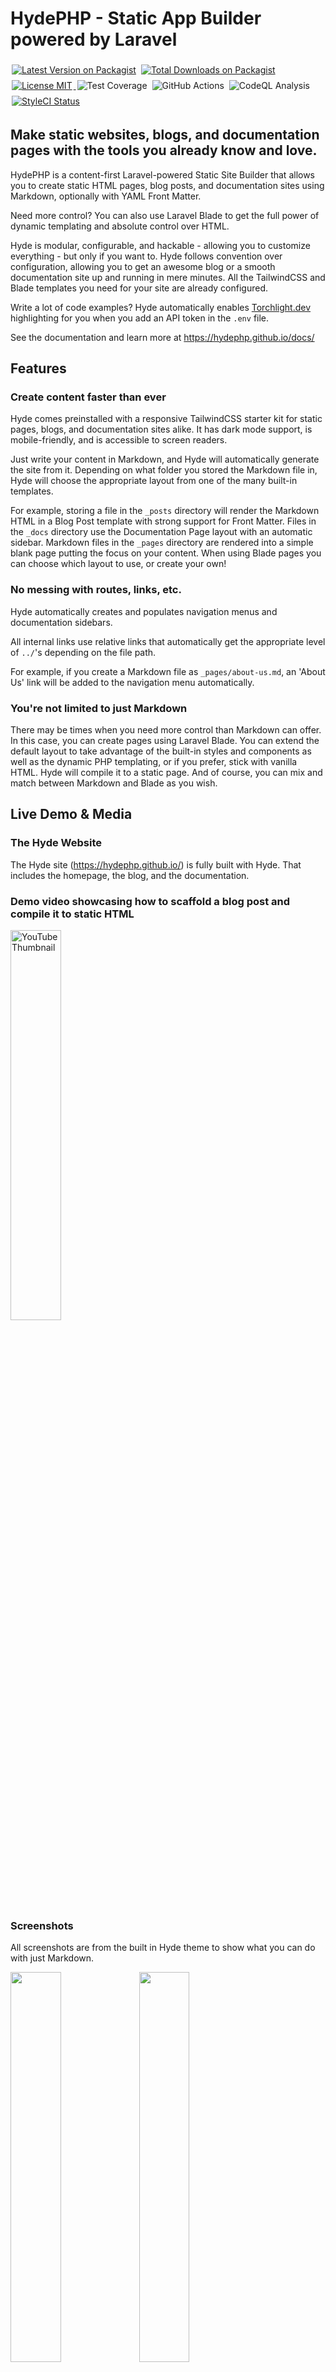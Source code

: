 # HydePHP - Static App Builder powered by Laravel

<p> 
    <a href="https://packagist.org/packages/hyde/framework"><img style="display: inline; margin: 4px 2px;" src="https://img.shields.io/packagist/v/hyde/framework?include_prereleases" alt="Latest Version on Packagist"></a> 
    <a href="https://packagist.org/packages/hyde/framework"><img style="display: inline; margin: 4px 2px;" src="https://img.shields.io/packagist/dt/hyde/framework" alt="Total Downloads on Packagist"></a> 
    <a href="https://github.com/hydephp/hyde/blob/master/LICENSE.md"> <img style="display: inline; margin: 4px 2px;" src="https://img.shields.io/github/license/hydephp/hyde" alt="License MIT"> </a>
    <img style="display: inline; margin: 4px 2px;" src="https://cdn.desilva.se/microservices/coverbadges/badges/9b8f6a9a7a48a2df54e6751790bad8bd910015301e379f334d6ec74c4c3806d1.svg" alt="Test Coverage" title="Average coverage between categories">
    <img style="display: inline; margin: 4px 2px;" src="https://github.com/hydephp/hyde/actions/workflows/tests.yml/badge.svg" alt="GitHub Actions"> <img style="display: inline; margin: 4px 2px;" src="https://github.com/hydephp/hyde/actions/workflows/codeql-analysis.yml/badge.svg" alt="CodeQL Analysis"> 
    <a href="https://github.styleci.io/repos/472503421?branch=master"> <img style="display: inline; margin: 4px 2px;" src="https://github.styleci.io/repos/472503421/shield?branch=master" alt="StyleCI Status"> </a>
</p>

## Make static websites, blogs, and documentation pages with the tools you already know and love.

HydePHP is a content-first Laravel-powered Static Site Builder that allows you to create static HTML pages, blog posts, and documentation sites using Markdown, optionally with YAML Front Matter.

Need more control? You can also use Laravel Blade to get the full power of dynamic templating and absolute control over HTML.

Hyde is modular, configurable, and hackable - allowing you to customize everything - but only if you want to. Hyde follows convention over configuration, allowing you to get an awesome blog or a smooth documentation site up and running in mere minutes. All the TailwindCSS and Blade templates you need for your site are already configured.

Write a lot of code examples? Hyde automatically enables [Torchlight.dev](https://torchlight.dev/) highlighting for you when you add an API token in the `.env` file.

See the documentation and learn more at https://hydephp.github.io/docs/

## Features

### Create content faster than ever

Hyde comes preinstalled with a responsive TailwindCSS starter kit for static pages, blogs, and documentation sites alike. It has dark mode support, is mobile-friendly, and is accessible to screen readers.

Just write your content in Markdown, and Hyde will automatically generate the site from it. Depending on what folder you stored the Markdown file in, Hyde will choose the appropriate layout from one of the many built-in templates.

For example, storing a file in the `_posts` directory will render the Markdown HTML in a Blog Post template with strong support for Front Matter. Files in the `_docs` directory use the Documentation Page layout with an automatic sidebar. Markdown files in the `_pages` directory are rendered into a simple blank page putting the focus on your content. When using Blade pages you can choose which layout to use, or create your own!

### No messing with routes, links, etc.

Hyde automatically creates and populates navigation menus and documentation sidebars.

All internal links use relative links that automatically get the appropriate level of `../`'s depending on the file path.

For example, if you create a Markdown file as `_pages/about-us.md`, an 'About Us' link will be added to the navigation menu automatically.

### You're not limited to just Markdown
There may be times when you need more control than Markdown can offer. In this case, you can create pages using Laravel Blade. You can extend the default layout to take advantage of the built-in styles and components as well as the dynamic PHP templating, or if you prefer, stick with vanilla HTML. Hyde will compile it to a static page. And of course, you can mix and match between Markdown and Blade as you wish.

## Live Demo & Media
### The Hyde Website
The Hyde site (https://hydephp.github.io/) is fully built with Hyde. That includes the homepage, the blog, and the documentation.

### Demo video showcasing how to scaffold a blog post and compile it to static HTML
[<img src="https://user-images.githubusercontent.com/95144705/163714609-8d636acd-3538-47e9-a6f3-1923b375338b.png" title="Watch on YouTube" alt="YouTube Thumbnail" width="40%"></img>](https://www.youtube.com/watch?v=gjpE1U527h8)

### Screenshots
All screenshots are from the built in Hyde theme to show what you can do with just Markdown.

<img style="display: inline" width="40%" src="https://user-images.githubusercontent.com/95144705/163714313-87eea86c-ac9c-44e8-89fd-5e4d4f6deeef.png"></img>
<img style="display: inline" width="40%" src="https://user-images.githubusercontent.com/95144705/163714306-80ce295c-a510-4682-beb2-3b527072adb5.png"></img>
<img style="display: inline" width="40%" src="https://user-images.githubusercontent.com/95144705/163714315-a320f663-11b2-4675-b437-443ec27de62c.png"></img>
<img style="display: inline" width="40%" src="https://user-images.githubusercontent.com/95144705/163714352-fb28adf7-46b8-4fc0-bc56-eee4ea114b01.png"></img>

## Getting Started - High-level overview
> See [Installation Guide](https://hydephp.github.io/docs/master/installation.html) and [Getting Started](https://hydephp.github.io/docs/master/getting-started.html) for the full details.

It's a breeze to get started with Hyde. Create a new Hyde project using Composer:

```bash
composer create-project hyde/hyde
```

Next, place Markdown or Blade files in the content directories: `_posts`, `_docs`, and `_pages`. You can even use full Blade views in the `_pages` directory.

You can scaffold files using the `hyde make` command.
```bash
php hyde make:page|post
```

Next, run the build command to compile your static site:
```bash
php hyde build
```
Your website HTML files are saved in the `_site` directory and are ready to be served!

## ⚠ Beta Software Warning 
Heads up! HydePHP is very new and currently in beta. Please report any bugs and issues in the appropriate issue tracker. Versions in the 0.x series are not stable and may change at any time. No backwards compatibility guarantees are made and there will be breaking changes without notice.

Please wait until v1.0 for production use and remember to back up your source files before updating (use Git!).
See https://hydephp.github.io/docs/master/updating-hyde.html for the upgrade guide.

## Resources

### Changelog 

Please see [CHANGELOG](CHANGELOG.md) for more information on what has changed recently.

### Contributing

Please see [CONTRIBUTING](CONTRIBUTING.md) for details.

### Security

If you discover any security-related issues, please email caen@desilva.se instead of using the issue tracker.
All vulnerabilities will be promptly addressed.

### Credits

-   [Caen De Silva](https://github.com/caendesilva)
-   [All Contributors](../../contributors)

### License

The MIT License (MIT). Please see [License File](LICENSE.md) for more information.

### Attributions
> Please see the respective authors' repositories for their license files

- The Hyde core is built with [Laravel Zero](https://laravel-zero.com/) which is based on [Laravel](https://laravel.com/)
- The frontend is built with [TailwindCSS](https://tailwindcss.com/).
- The dark mode switch is based on a component from [Flowbite](https://flowbite.com/docs/customize/dark-mode/).
- Icons are from [Google Material Icons](https://material.io/resources/icons/). License Apache 2.0
